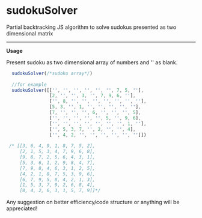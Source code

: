 # sudokuSolver
Partial backtracking JS algorithm to solve sudokus presented as two dimensional matrix

<hr>

__Usage__

Present sudoku as two dimensional array of numbers and '' as blank.
```js
  sudokuSolver(/*sudoku array*/)
  
  //for example
  sudokuSolver([['', '', '', '', '', '', 7, 5, ''],
                [2, '', '', 3, '', 7, 9, 6, ''],
                ['', 8, '', '', '', '', '', '', ''],
                [5, 3, '', 1, '', '', '', '', ''],
                [7, '', '', '', 6, '', '', '', 5],
                ['', '', '', '', '', 5, '', 9, 6],
                ['', '', '', '', '', '', '', 1, ''],
                ['', 5, 3, 7, '', 2, '', '', 4],
                ['', 4, 2, '', '', '', '', '', '']])
                
 /* [[3, 6, 4, 9, 1, 8, 7, 5, 2],
     [2, 1, 5, 3, 4, 7, 9, 6, 8],
     [9, 8, 7, 2, 5, 6, 4, 3, 1],
     [5, 3, 6, 1, 2, 9, 8, 4, 7],
     [7, 9, 8, 4, 6, 3, 1, 2, 5],
     [4, 2, 1, 8, 7, 5, 3, 9, 6],
     [6, 7, 9, 5, 8, 4, 2, 1, 3],
     [1, 5, 3, 7, 9, 2, 6, 8, 4],
     [8, 4, 2, 6, 3, 1, 5, 7, 9]]*/
```

Any suggestion on better efficiency/code structure or anything will be appreciated!
